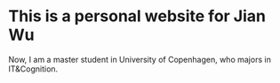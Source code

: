 This is a personal website for Jian Wu
======================================

Now, I am a master student in University of Copenhagen, who majors in IT&Cognition.

